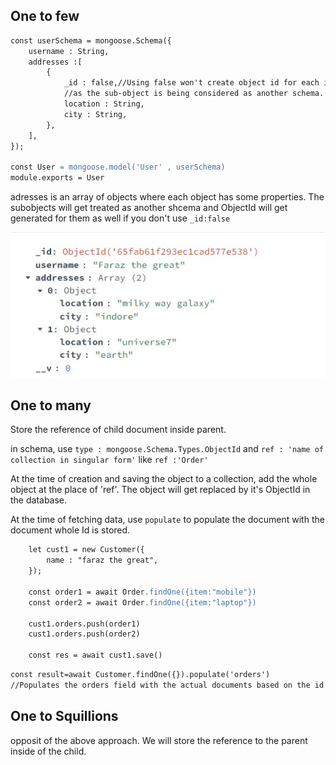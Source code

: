 ## One to few

```apache
const userSchema = mongoose.Schema({
    username : String,
    addresses :[
        {
            _id : false,//Using false won't create object id for each individual object of an array
            //as the sub-object is being considered as another schema.
            location : String,
            city : String,
        },
    ],
});

const User = mongoose.model('User' , userSchema)
module.exports = User
```

adresses is an array of objects where each object has some properties. The subobjects will get treated as another shcema and ObjectId will get generated for them as well if you don't use `_id:false`

![1711187370846](image/notes/1711187370846.png)

## One to many

Store the reference of child document inside parent.

in schema, use `type : mongoose.Schema.Types.ObjectId` and `ref : 'name of collection in singular form'` like `ref :'Order'`

At the time of creation and saving the object to a collection, add the whole object at the place of 'ref'. The object will get replaced by it's ObjectId in the database.

At the time of fetching data, use `populate` to populate the document with the document whole Id is stored.

```apache
    let cust1 = new Customer({
        name : "faraz the great",
    });

    const order1 = await Order.findOne({item:"mobile"})
    const order2 = await Order.findOne({item:"laptop"})

    cust1.orders.push(order1)
    cust1.orders.push(order2)

    const res = await cust1.save()
```

```apache
const result=await Customer.findOne({}).populate('orders')
//Populates the orders field with the actual documents based on the id stored in orders field.
```

## One to Squillions

opposit of the above approach. We will store the reference to the parent inside of the child.
